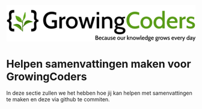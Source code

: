 ![img](../Assets/Img/logos/GrowingCoders.svg ":no-zoom")
# Helpen samenvattingen maken voor GrowingCoders

In deze sectie zullen we het hebben hoe jij kan helpen met samenvattingen te maken en deze via github te commiten.